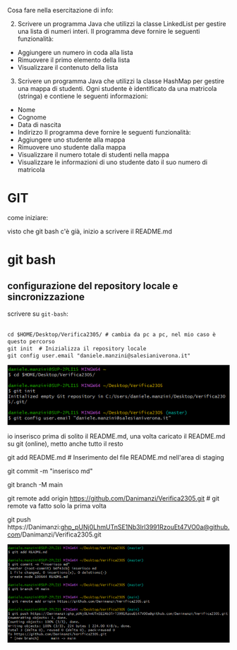 Cosa fare nella esercitazione di info: 

2.	Scrivere un programma Java che utilizzi la classe LinkedList per gestire una lista di numeri interi. Il programma deve fornire le seguenti funzionalità:
-	Aggiungere un numero in coda alla lista
-	Rimuovere il primo elemento della lista
-	Visualizzare il contenuto della lista
3.	Scrivere un programma Java che utilizzi la classe HashMap per gestire una mappa di studenti. Ogni studente è identificato da una matricola (stringa) e contiene le seguenti informazioni:
-	Nome
-	Cognome
-	Data di nascita
-	Indirizzo
Il programma deve fornire le seguenti funzionalità:
-	Aggiungere uno studente alla mappa
-	Rimuovere uno studente dalla mappa
-	Visualizzare il numero totale di studenti nella mappa
-	Visualizzare le informazioni di uno studente dato il suo numero di matricola


# GIT 

come iniziare:

visto che git bash c'è già, inizio a scrivere il README.md 

# git bash 

## configurazione del repository locale e sincronizzazione 

scrivere su `git-bash`: 

```

cd $HOME/Desktop/Verifica2305/ # cambia da pc a pc, nel mio caso è questo percorso 
git init  # Inizializza il repository locale 
git config user.email "daniele.manzini@salesianiverona.it"

```

![cattura1](cattura1.png)

io inserisco prima di solito il README.md, una volta caricato il README.md su git (online), metto anche tutto il resto 

git add README.md # Inserimento del file README.md nell'area di staging

git commit -m "inserisco md"

git branch -M main 

git remote add origin https://github.com/Danimanzi/Verifica2305.git # git remote va fatto solo la prima volta 

git push https://Danimanzi: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@github.com/Danimanzi/Verifica2305.git 

![cattura2](cattura2.png)



